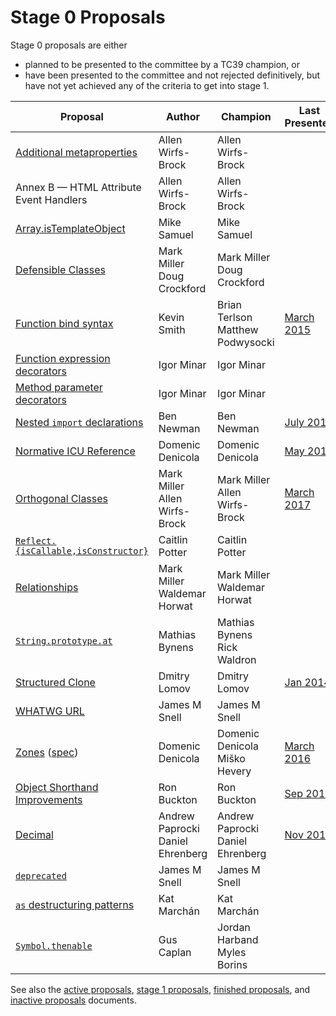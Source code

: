 # Stage 0 Proposals

Stage 0 proposals are either

* planned to be presented to the committee by a TC39 champion, or
* have been presented to the committee and not rejected definitively, but have not yet achieved any of the criteria to get into stage 1.

| Proposal                                                           | Author                                | Champion                              | Last Presented              |
| ------------------------------------------------------------------ | ------------------------------------- | ------------------------------------- | --------------------------- |
| [Additional metaproperties][metaprops]                             | Allen Wirfs-Brock                     | Allen Wirfs-Brock                     |                             |
| Annex B — HTML Attribute Event Handlers                            | Allen Wirfs-Brock                     | Allen Wirfs-Brock                     |                             |
| [Array.isTemplateObject][isTemplateObject]                         | Mike Samuel                           | Mike Samuel                               |                             |
| [Defensible Classes][defensible-classes]                           | Mark Miller<br />Doug Crockford       | Mark Miller<br />Doug Crockford       |                             |
| [Function bind syntax][bind-syntax]                                | Kevin Smith                           | Brian Terlson<br />Matthew Podwysocki | [March 2015][bind-notes]    |
| [Function expression decorators][func-expr-decorators]             | Igor Minar                            | Igor Minar                            |                             |
| [Method parameter decorators][method-param-decorators]             | Igor Minar                            | Igor Minar                            |                             |
| [Nested `import` declarations][nested-imports]                     | Ben Newman                            | Ben Newman                            | [July 2016][nested-notes]   |
| [Normative ICU Reference][icu]                                     | Domenic Denicola                      | Domenic Denicola                      | [May 2017][icu-notes]       |
| [Orthogonal Classes][ortho]                                        | Mark Miller<br />Allen Wirfs-Brock    | Mark Miller<br />Allen Wirfs-Brock    | [March 2017][ortho-notes]   |
| [`Reflect.{isCallable,isConstructor}`][is-callable-is-constructor] | Caitlin Potter                        | Caitlin Potter                        |                             |
| [Relationships][relationships]                                     | Mark Miller<br />Waldemar Horwat      | Mark Miller<br />Waldemar Horwat      |                             |
| [`String.prototype.at`][string-at]                                 | Mathias Bynens                        | Mathias Bynens<br />Rick Waldron      |                             |
| [Structured Clone][clone]                                          | Dmitry Lomov                          | Dmitry Lomov                          | [Jan 2014][clone-notes]     |
| [WHATWG URL][url]                                                  | James M Snell                         | James M Snell                         |                             |
| [Zones][zones] ([spec][zones-spec])                                | Domenic Denicola                      | Domenic Denicola<br />Miško Hevery    | [March 2016][zones-notes]   |
| [Object Shorthand Improvements][object-shorthand-improvements]     | Ron Buckton                           | Ron Buckton                           | [Sep 2017][shorthand-notes] |
| [Decimal][decimal]                                                 | Andrew Paprocki<br />Daniel Ehrenberg | Andrew Paprocki<br />Daniel Ehrenberg | [Nov 2017][decimal-notes]   |
| [`deprecated`][deprecated]                                         | James M Snell                         | James M Snell                         |                             |
| [`as` destructuring patterns][as-patterns]                         | Kat Marchán                           | Kat Marchán                           |                             |
| [`Symbol.thenable`][symbol-thenable]                               | Gus Caplan                            | Jordan Harband<br />Myles Borins      |

See also the [active proposals](README.md), [stage 1 proposals](stage-1-proposals.md), [finished proposals](finished-proposals.md), and [inactive proposals](inactive-proposals.md) documents.

[metaprops]: https://github.com/allenwb/ESideas/blob/master/ES7MetaProps.md
[defensible-classes]: https://web.archive.org/web/20160804042547/http://wiki.ecmascript.org/doku.php?id=strawman:defensible_classes
[bind-syntax]: https://github.com/zenparsing/es-function-bind
[func-expr-decorators]: https://goo.gl/8MmCMG
[method-param-decorators]: https://goo.gl/r1XT9b
[nested-imports]: https://github.com/benjamn/reify/blob/master/PROPOSAL.md
[icu]: https://github.com/tc39/tc39-notes/blob/master/es8/2017-05/may-23.md#normative-icu-reference
[ortho]: https://github.com/erights/Orthogonal-Classes
[is-callable-is-constructor]: https://github.com/caitp/TC39-Proposals/blob/master/tc39-reflect-isconstructor-iscallable.md
[relationships]: https://web.archive.org/web/20160804042554/http://wiki.ecmascript.org/doku.php?id=strawman:relationships
[string-at]: https://github.com/mathiasbynens/String.prototype.at
[clone]: https://github.com/dslomov-chromium/ecmascript-structured-clone
[url]: https://github.com/jasnell/proposal-url
[zones]: https://github.com/domenic/zones
[zones-spec]: https://domenic.github.io/zones/
[object-shorthand-improvements]: https://github.com/rbuckton/proposal-shorthand-improvements
[decimal]: https://docs.google.com/presentation/d/1jPsw7EGsS6BW59_BDRu9o0o3UwSXQeUhi38QG55ZoPI/edit?pli=1#slide=id.p
[deprecated]: https://github.com/jasnell/proposal-deprecated
[as-patterns]: https://github.com/zkat/proposal-as-patterns
[bind-notes]: https://github.com/tc39/tc39-notes/blob/b8da60318b564f136cbe8385f17f42abc0666cdd/es6/2015-03/mar-25.md#6vi-function-bind-and-private-fields-redux-kevin-smith
[nested-notes]: https://github.com/tc39/tc39-notes/blob/b8da60318b564f136cbe8385f17f42abc0666cdd/es7/2016-07/jul-27.md#10iiic-nested-import-declaration
[icu-notes]: https://github.com/tc39/tc39-notes/blob/master/es8/2017-05/may-23.md#normative-icu-reference
[ortho-notes]: https://github.com/tc39/tc39-notes/blob/61dc2f45829a0663af0b4b1d6690717dc70d30d9/es8/2017-03/mar-22.md#10iiia-orthogonal-classes
[clone-notes]: https://github.com/tc39/tc39-notes/blob/b8da60318b564f136cbe8385f17f42abc0666cdd/es6/2014-01/jan-30.md#structured-clone
[zones-notes]: https://github.com/tc39/tc39-notes/blob/61dc2f45829a0663af0b4b1d6690717dc70d30d9/es7/2016-03/march-29.md#zones-update
[shorthand-notes]: https://github.com/tc39/tc39-notes/blob/61dc2f45829a0663af0b4b1d6690717dc70d30d9/es8/2017-09/sep-28.md#13i-object-shorthand-improvements
[builtins-notes]: https://github.com/tc39/tc39-notes/blob/61dc2f45829a0663af0b4b1d6690717dc70d30d9/es8/2017-09/sep-28.md#14ia-builtinstypeof-and-builtinsis
[decimal-notes]: https://github.com/rwaldron/tc39-notes/blob/b8da60318b564f136cbe8385f17f42abc0666cdd/es8/2017-11/nov-29.md#9ivb-decimal-for-stage-0
[symbol-thenable]: https://github.com/devsnek/proposal-symbol-thenable
[isTemplateObject]: https://github.com/mikesamuel/proposal-array-is-template-object

